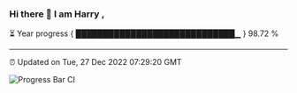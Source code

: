 ### Hi there 👋 I am Harry , 

⏳ Year progress { █████████████████████████████▁ } 98.72 %

---

⏰ Updated on Tue, 27 Dec 2022 07:29:20 GMT

![Progress Bar CI](https://github.com/duykhang68/duykhang68/workflows/Progress%20Bar%20CI/badge.svg)
